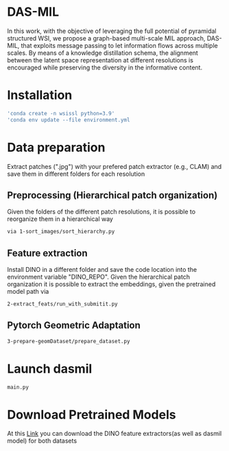 # DAS-MIL

In this work, with the objective of leveraging the full potential of pyramidal structured WSI, we propose a graph-based multi-scale MIL approach, DAS-MIL, that exploits message passing to let information flows across multiple scales. By means of a knowledge distillation schema, the alignment between the latent space representation at different resolutions is encouraged while preserving the diversity in the informative content.

# Installation

```bash
'conda create -n wsissl python=3.9'
'conda env update --file environment.yml
```

# Data preparation
Extract patches (".jpg") with your prefered patch extractor (e.g., CLAM) and save them in different folders for each resolution
## Preprocessing (Hierarchical  patch organization)
Given the folders of the different patch resolutions, it is possible to reorganize them in a hierarchical way 

```bash
via 1-sort_images/sort_hierarchy.py
```

## Feature extraction 
Install DINO in a different folder and save the code location into the environment variable "DINO_REPO". Given the hierarchical patch organization it is possible to extract the embeddings, given the pretrained model path via 

```bash
2-extract_feats/run_with_submitit.py
```
## Pytorch Geometric Adaptation

```bash
3-prepare-geomDataset/prepare_dataset.py
```

# Launch dasmil
```bash
main.py
```


# Download Pretrained Models

At this [Link]() you can download the DINO feature extractors(as well as dasmil model) for both datasets


